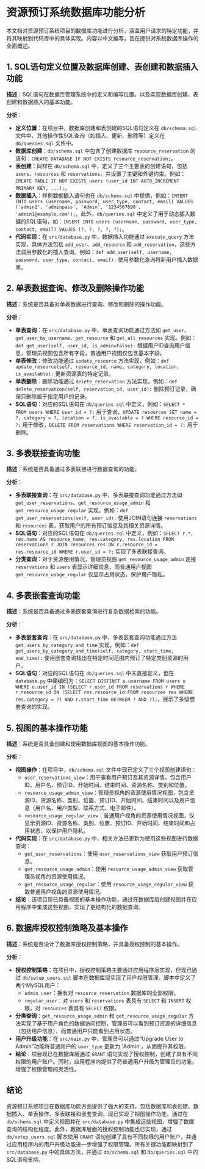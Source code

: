 # 资源预订系统数据库功能分析

本文档对资源预订系统项目的数据库功能进行分析，涵盖用户请求的特定功能，并将其映射到代码库中的具体实现。内容以中文编写，旨在提供对系统数据库操作的全面概述。

## 1. SQL语句定义位置及数据库创建、表创建和数据插入功能

**描述**：SQL语句在数据库管理系统中的定义和编写位置，以及实现数据库创建、表创建和数据插入的基本功能。

**分析**：

- **定义位置**：在项目中，数据库创建和表创建的SQL语句定义在 `db/schema.sql` 文件中。其他操作性SQL查询（如插入、更新、删除等）定义在 `db/queries.sql` 文件中。
- **数据库创建**：`db/schema.sql` 中包含了创建数据库 `resource_reservation` 的语句：`CREATE DATABASE IF NOT EXISTS resource_reservation;`。
- **表创建**：同样在 `db/schema.sql` 中，定义了三个主要表的创建语句，包括 `users`、`resources` 和 `reservations`，并设置了主键和外键约束。例如：`CREATE TABLE IF NOT EXISTS users (user_id INT AUTO_INCREMENT PRIMARY KEY, ...);`。
- **数据插入**：样例数据插入语句也在 `db/schema.sql` 中提供，例如：`INSERT INTO users (username, password, user_type, contact, email) VALUES ('admin1', 'adminpass', 'Admin', '1234567890', 'admin1@example.com');`。此外，`db/queries.sql` 中定义了用于动态插入数据的SQL语句，如：`INSERT INTO users (username, password, user_type, contact, email) VALUES (?, ?, ?, ?, ?);`。
- **代码实现**：在 `src/database.py` 中，数据插入功能通过 `execute_query` 方法实现，具体方法包括 `add_user`、`add_resource` 和 `add_reservation`，这些方法调用参数化的插入查询。例如：`def add_user(self, username, password, user_type, contact, email):` 使用参数化查询将新用户插入数据库。

## 2. 单表数据查询、修改及删除操作功能

**描述**：系统是否具备对单表数据进行查询、修改和删除的操作功能。

**分析**：

- **单表查询**：在 `src/database.py` 中，单表查询功能通过方法如 `get_user`、`get_user_by_username`、`get_resource` 和 `get_all_resources` 实现。例如：`def get_user(self, user_id, is_admin=False):` 根据用户ID查询用户信息，管理员视图包含所有字段，普通用户视图仅包含基本字段。
- **单表修改**：修改功能通过 `update_resource` 方法实现，例如：`def update_resource(self, resource_id, name, category, location, is_available):` 更新资源表的特定记录。
- **单表删除**：删除功能通过 `delete_reservation` 方法实现，例如：`def delete_reservation(self, reservation_id, user_id):` 删除预订记录，确保只删除属于指定用户的记录。
- **SQL语句**：对应的SQL语句在 `db/queries.sql` 中定义，例如：`SELECT * FROM users WHERE user_id = ?;` 用于查询，`UPDATE resources SET name = ?, category = ?, location = ?, is_available = ? WHERE resource_id = ?;` 用于修改，`DELETE FROM reservations WHERE reservation_id = ?;` 用于删除。

## 3. 多表联接查询功能

**描述**：系统是否具备通过多表联接进行数据查询的功能。

**分析**：

- **多表联接查询**：在 `src/database.py` 中，多表联接查询功能通过方法如 `get_user_reservations`、`get_resource_usage_admin` 和 `get_resource_usage_regular` 实现。例如：`def get_user_reservations(self, user_id):` 使用JOIN语句连接 `reservations` 和 `resources` 表，获取用户的所有预订信息及其相关资源详情。
- **SQL语句**：对应的SQL语句在 `db/queries.sql` 中定义，例如：`SELECT r.*, res.name AS resource_name, res.category, res.location FROM reservations r JOIN resources res ON r.resource_id = res.resource_id WHERE r.user_id = ?;` 实现了多表联接查询。
- **分类查询**：对于资源使用情况，管理员视图 `get_resource_usage_admin` 连接 `reservations` 和 `users` 表显示详细信息，而普通用户视图 `get_resource_usage_regular` 仅显示占用状态，保护用户隐私。

## 4. 多表嵌套查询功能

**描述**：系统是否具备通过多表嵌套查询进行复杂数据检索的功能。

**分析**：

- **多表嵌套查询**：在 `src/database.py` 中，多表嵌套查询功能通过方法 `get_users_by_category_and_time` 实现。例如：`def get_users_by_category_and_time(self, category, start_time, end_time):` 使用嵌套查询找出在特定时间范围内预订了特定类别资源的用户。
- **SQL语句**：对应的SQL语句在 `db/queries.sql` 中未直接定义，但在 `database.py` 中硬编码为：`SELECT DISTINCT u.username FROM users u WHERE u.user_id IN (SELECT r.user_id FROM reservations r WHERE r.resource_id IN (SELECT res.resource_id FROM resources res WHERE res.category = ?) AND r.start_time BETWEEN ? AND ?);`，展示了多级嵌套查询的实现。

## 5. 视图的基本操作功能

**描述**：系统是否具备创建和使用数据库视图的基本操作功能。

**分析**：

- **视图操作**：在项目中，`db/schema.sql` 文件中现已定义了三个视图创建语句：
  - `user_reservations_view`：用于查看用户预订及其资源详情，包含用户ID、用户名、预订ID、开始时间、结束时间、资源名称、类别和位置。
  - `resource_usage_admin_view`：管理员视角的资源使用情况视图，包含资源ID、资源名称、类别、位置、预订ID、开始时间、结束时间以及用户信息（用户名、用户类型、联系方式、电子邮件）。
  - `resource_usage_regular_view`：普通用户视角的资源使用情况视图，仅显示资源ID、资源名称、类别、位置、预订ID、开始时间、结束时间和占用状态，以保护用户隐私。
- **代码实现**：在 `src/database.py` 中，相关方法已更新为使用这些视图进行数据查询：
  - `get_user_reservations`：使用 `user_reservations_view` 获取用户预订信息。
  - `get_resource_usage_admin`：使用 `resource_usage_admin_view` 获取管理员视角的资源使用情况。
  - `get_resource_usage_regular`：使用 `resource_usage_regular_view` 获取普通用户视角的资源使用情况。
- **结论**：该项目现已具备视图的基本操作功能，通过在数据库层创建视图并在应用程序中集成这些视图，实现了更结构化的数据查询。

## 6. 数据库授权控制策略及基本操作

**描述**：系统是否设计了数据库授权控制策略，并具备授权控制的基本操作。

**分析**：

- **授权控制策略**：在项目中，授权控制策略主要通过应用程序层实现，但现已通过 `db/setup_users.sql` 脚本在数据库层实现了用户权限管理。脚本中定义了两个MySQL用户：
  - `admin_user`：拥有对 `resource_reservation` 数据库的全部权限。
  - `regular_user`：对 `users` 和 `reservations` 表具有 `SELECT` 和 `INSERT` 权限，对 `resources` 表具有 `SELECT` 权限。
- **分类查询**：`get_resource_usage_admin` 和 `get_resource_usage_regular` 方法实现了基于用户角色的数据访问控制，管理员可以看到预订资源的详细信息（包括用户信息），而普通用户只能看到占用状态。
- **用户升级功能**：在 `src/main.py` 中，管理员可以通过“Upgrade User to Admin”功能将普通用户的 `user_type` 更新为 'Admin'，从而提升其权限。
- **结论**：项目现已在数据库层通过 `GRANT` 语句实现了授权控制，创建了具有不同权限的用户账户。同时，应用程序内提供了将普通用户升级为管理员的功能，增强了权限管理的灵活性。

## 结论

资源预订系统项目在数据库功能方面提供了强大的支持，包括数据库和表创建、数据插入、单表操作、多表联接和嵌套查询。现已实现了视图操作功能，通过在 `db/schema.sql` 中定义视图并在 `src/database.py` 中集成这些视图，增强了数据查询的结构化程度。此外，数据库层面的授权控制功能也已实现，通过 `db/setup_users.sql` 脚本使用 `GRANT` 语句创建了具有不同权限的用户账户，并通过应用程序内的用户升级功能进一步增强了权限管理。所有关键功能都映射到了 `src/database.py` 中的具体方法，并通过 `db/schema.sql` 和 `db/queries.sql` 中的SQL语句支持。
